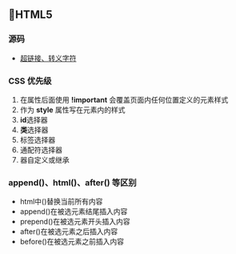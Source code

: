## 📄HTML5

### 源码
+ [超链接、转义字符](/Interview-.NET/NETSubject/Views/ViewValue/Index.cshtml)

### CSS 优先级
1. 在属性后面使用 **!important** 会覆盖页面内任何位置定义的元素样式
2. 作为 **style** 属性写在元素内的样式
3. **id**选择器
4. **类**选择器
5. 标签选择器
6. 通配符选择器
7. 器自定义或继承

### append()、html()、after() 等区别
+ html中()替换当前所有内容
+ append()在被选元素结尾插入内容
+ prepend()在被选元素开头插入内容
+ after()在被选元素之后插入内容
+ before()在被选元素之前插入内容

